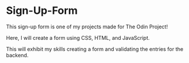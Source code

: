 # Sign-Up-Form

This sign-up form is one of my projects made for The Odin Project!

Here, I will create a form using CSS, HTML, and JavaScript.

This will exhibit my skills creating a form and validating the entries for the backend.
